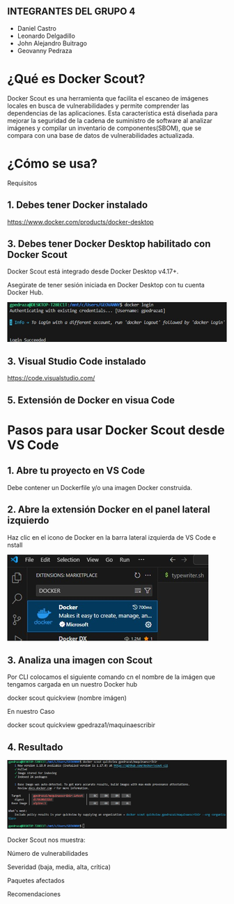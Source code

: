 ## INTEGRANTES DEL GRUPO 4
- Daniel Castro
- Leonardo Delgadillo
- John Alejandro Buitrago
- Geovanny Pedraza
  
# ¿Qué es Docker Scout?

Docker Scout es una herramienta que facilita el escaneo de imágenes locales en busca de vulnerabilidades y permite comprender las dependencias de las aplicaciones. Esta característica está diseñada para mejorar la seguridad de la cadena de suministro de software al analizar imágenes y compilar un inventario de componentes(SBOM), que se compara con una base de datos de vulnerabilidades actualizada.

# ¿Cómo se usa?

Requisitos

## 1. Debes tener Docker instalado
   
https://www.docker.com/products/docker-desktop

## 3. Debes tener Docker Desktop habilitado con Docker Scout

Docker Scout está integrado desde Docker Desktop v4.17+.

Asegúrate de tener sesión iniciada en Docker Desktop con tu cuenta Docker Hub.


![image](https://github.com/jaiderospina/DevSecOps2025/blob/main/DOCKER/RETOS/RETO_2_SCOUT/GRUPO%204./LOGIN_DOCKER.jpg?raw=true)

## 3. Visual Studio Code instalado
   
https://code.visualstudio.com/

## 5. Extensión de Docker en visua Code

# Pasos para usar Docker Scout desde VS Code

## 1. Abre tu proyecto en VS Code
Debe contener un Dockerfile y/o una imagen Docker construida.

## 2. Abre la extensión Docker en el panel lateral izquierdo

Haz clic en el icono de Docker en la barra lateral izquierda de VS Code e nstall

![image](https://github.com/jaiderospina/DevSecOps2025/blob/main/DOCKER/RETOS/RETO_2_SCOUT/GRUPO%204./EXTENSION_DOCKER_VS_CODE.jpg?raw=true)

## 3. Analiza una imagen con Scout

Por CLI colocamos el siguiente comando cn el nombre de la imágen que tengamos cargada en un nuestro Docker hub

docker scout quickview (nombre imágen)

En nuestro Caso 

docker scout quickview gpedraza1/maquinaescribir

## 4. Resultado

![image](https://github.com/jaiderospina/DevSecOps2025/blob/main/DOCKER/RETOS/RETO_2_SCOUT/GRUPO%204./SCAN_SCOUT_DOCKER.jpg?raw=true)

Docker Scout nos muestra:

Número de vulnerabilidades

Severidad (baja, media, alta, crítica)

Paquetes afectados

Recomendaciones




